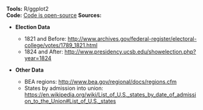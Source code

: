 **Tools:** R/ggplot2  
**Code:** [Code is open-source]()
**Sources:**

* **Election Data**

  * 1821 and Before: http://www.archives.gov/federal-register/electoral-college/votes/1789_1821.html
  * 1824 and After: http://www.presidency.ucsb.edu/showelection.php?year=1824

* **Other Data**

  * BEA regions: http://www.bea.gov/regional/docs/regions.cfm
  * States by admission into union: https://en.wikipedia.org/wiki/List_of_U.S._states_by_date_of_admission_to_the_Union#List_of_U.S._states
